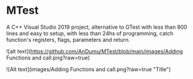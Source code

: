 # MTest
A C++ Visual Studio 2019 project, alternative to GTest with less than 800 lines and easy to setup, with less than 24hs of programming, catch function's registers, flags, parameters and return.

![alt text](https://github.com/AnDumu/MTest/blob/main/images/Adding Functions and call.png?raw=true)

![Alt text](images/Adding Functions and call.png?raw=true "Title")
